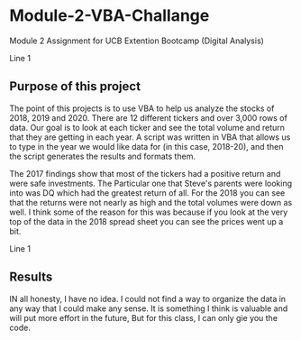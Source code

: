 # Module-2-VBA-Challange
Module 2 Assignment for UCB Extention Bootcamp (Digital Analysis)

Line 1

## Purpose of this project 
<p> The point of this projects is to use VBA to help us analyze the stocks of 2018, 2019 and 2020. There are 12 different tickers and over 3,000 rows of data. Our goal is to look at each ticker and see the total volume and return that they are getting in each year. A script was written in VBA that allows us to type in the year we would like data for (in this case, 2018-20), and then the script generates the results and formats them. <br>

  The 2017 findings show that most of the tickers had a positive return and were safe investments. The Particular one that Steve's parents were looking into was DQ which had the greatest return of all. For the 2018 you can see that the returns were not nearly as high and the total volumes were down as well. I think some of the reason for this was because if you look at the very top of the data in the 2018 spread sheet you can see the prices went up a bit. </p>

Line 1

## Results

<p> IN all honesty, I have no idea. I could not find a way to organize the data in any way that I could make any sense. It is something I think is valuable and will put more effort in the future, But for this class, I can only gie you the code.
